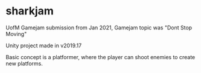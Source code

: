 # sharkjam
UofM Gamejam submission from Jan 2021, 
Gamejam topic was "Dont Stop Moving"

Unity project made in v2019.17

Basic concept is a platformer, where the player can shoot enemies to create new platforms.
